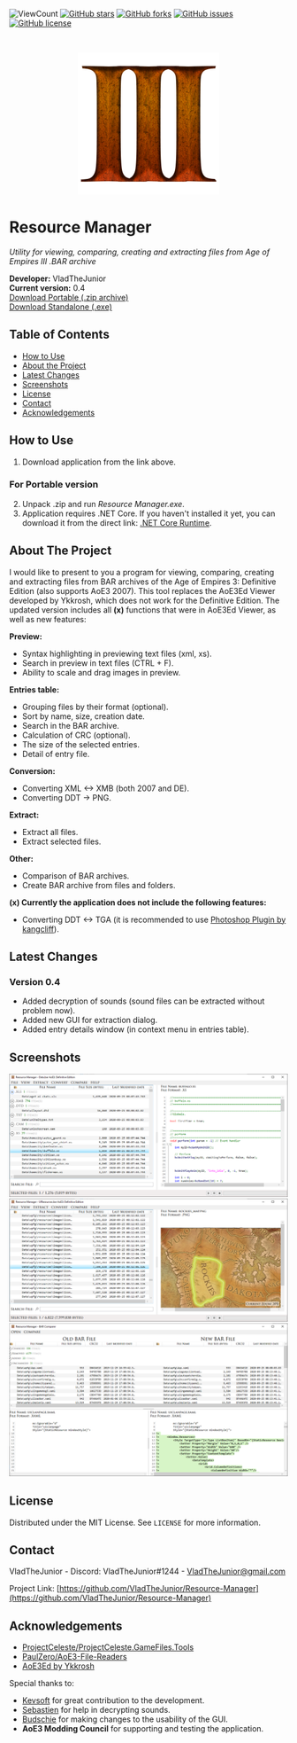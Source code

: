 ![ViewCount](https://views.whatilearened.today/views/github/VladTheJunior/Resource-Manager.svg)
[![GitHub stars](https://img.shields.io/github/stars/VladTheJunior/Resource-Manager)](https://github.com/VladTheJunior/Resource-Manager/stargazers)
[![GitHub forks](https://img.shields.io/github/forks/VladTheJunior/Resource-Manager)](https://github.com/VladTheJunior/Resource-Manager/network)
[![GitHub issues](https://img.shields.io/github/issues/VladTheJunior/Resource-Manager)](https://github.com/VladTheJunior/Resource-Manager/issues)
[![GitHub license](https://img.shields.io/github/license/VladTheJunior/Resource-Manager)](https://github.com/VladTheJunior/Resource-Manager/blob/master/LICENSE)
<!-- PROJECT LOGO -->
<br />
<p align="center">
  <a href="https://github.com/VladTheJunior/Resource-Manager">
    <img src="Images/Icon.png" alt="Logo">
  </a>
</p>

# Resource Manager

*Utility for viewing, comparing, creating and extracting files from Age of Empires III .BAR archive*

**Developer:** VladTheJunior<br />
**Current version:** 0.4<br />
[Download Portable (.zip archive)](https://drive.google.com/file/d/1_HkpRWSgCh7w3fuyP2Qay-2cHJE8lhdK/view?usp=sharing)<br />
[Download Standalone (.exe)](https://drive.google.com/file/d/19y7AeWME68FFv5sJeCsORIF5-mLHqCNX/view?usp=sharing)<br />

## Table of Contents

* [How to Use](#how-to-use)
* [About the Project](#about-the-project)
* [Latest Changes](#latest-changes)
* [Screenshots](#screenshots)
* [License](#license)
* [Contact](#contact)
* [Acknowledgements](#acknowledgements)

## How to Use

1. Download application from the link above.

### For Portable version

2. Unpack .zip and run *Resource Manager.exe*.
3. Application requires .NET Core. If you haven't installed it yet, you can download it from the direct link: [.NET Core Runtime](https://dotnet.microsoft.com/download/dotnet-core/thank-you/runtime-desktop-3.1.9-windows-x64-installer).

<!-- ABOUT THE PROJECT -->
## About The Project

I would like to present to you a program for viewing, comparing, creating and extracting files from BAR archives of the Age of Empires 3: Definitive Edition (also supports AoE3 2007). This tool replaces the AoE3Ed Viewer developed by Ykkrosh, which does not work for the Definitive Edition.
The updated version includes all **(x)** functions that were in AoE3Ed Viewer, as well as new features:

**Preview:**
* Syntax highlighting in previewing text files (xml, xs).
* Search in preview in text files (CTRL + F).
* Ability to scale and drag images in preview.

**Entries table:**
* Grouping files by their format (optional).
* Sort by name, size, creation date.
* Search in the BAR archive.
* Calculation of CRC (optional).
* The size of the selected entries.
* Detail of entry file.

**Conversion:**
* Converting XML <-> XMB (both 2007 and DE).
* Converting DDT -> PNG.

**Extract:**
* Extract all files.
* Extract selected files.

**Other:**
* Comparison of BAR archives.
* Create BAR archive from files and folders.


**(x) Currently the application does not include the following features:**
* Converting DDT <-> TGA (it is recommended to use [Photoshop Plugin by kangcliff](http://aoe3.heavengames.com/cgi-bin/forums/display.cgi?action=ct&f=14,39229,,10)).

## Latest Changes

### Version 0.4
* Added decryption of sounds (sound files can be extracted without problem now).
* Added new GUI for extraction dialog.
* Added entry details window (in context menu in entries table).

## Screenshots

![](Images/1.PNG)
![](Images/2.PNG)
![](Images/3.PNG)


<!-- LICENSE -->
## License

Distributed under the MIT License. See `LICENSE` for more information.



<!-- CONTACT -->
## Contact

VladTheJunior - Discord: VladTheJunior#1244 - VladTheJunior@gmail.com

Project Link: [https://github.com/VladTheJunior/Resource-Manager](https://github.com/VladTheJunior/Resource-Manager)



<!-- ACKNOWLEDGEMENTS -->
## Acknowledgements
* [ProjectCeleste/ProjectCeleste.GameFiles.Tools](https://github.com/ProjectCeleste/ProjectCeleste.GameFiles.Tools)
* [PaulZero/AoE3-File-Readers](https://github.com/PaulZero/AoE3-File-Readers)
* [AoE3Ed by Ykkrosh](http://games.build-a.com/aoe3/files/)

Special thanks to:
* [Kevsoft](https://kevsoft.io/) for great contribution to the development.
* [Sebastien](https://github.com/systematicskid) for help in decrypting sounds.
* [Budschie](https://github.com/Budschie) for making changes to the usability of the GUI.
* __**AoE3 Modding Council**__ for supporting and testing the application.
